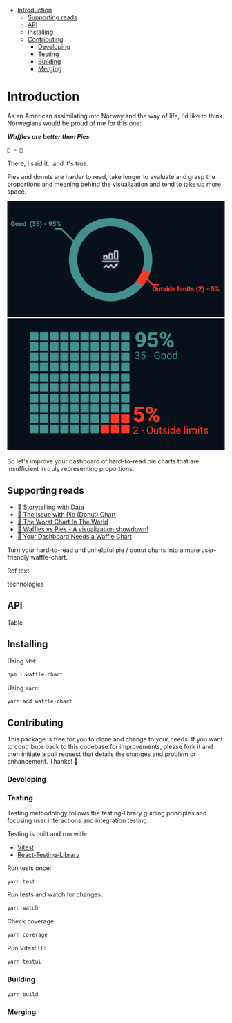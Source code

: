 - [Introduction](#introduction)
  - [Supporting reads](#supporting-reads)
  - [API](#api)
  - [Installing](#installing)
  - [Contributing](#contributing)
    - [Developing](#developing)
    - [Testing](#testing)
    - [Building](#building)
    - [Merging](#merging)

# Introduction

As an American assimilating into Norway and the way of life, I'd like to think Norwegians would be proud of me for this one: 

***Waffles are better than Pies***

```js
🧇 > 🥧
```

There, I said it...and it's true.

Pies and donuts are harder to read, take longer to evaluate and grasp the proportions and meaning behind the visualization and tend to take up more space.

<img src="/public/donut.svg?sanitize=true" alt="donut"/>
<img src="/public/waffle.png?sanitize=true" alt="waffle chart">

So let's improve your dashboard of hard-to-read pie charts that are insufficient in truly representing proportions.


## Supporting reads

- [📄 Storytelling with Data](https://www.storytellingwithdata.com/)
- [📄 The Issue with Pie (Donut) Chart](https://www.data-to-viz.com/caveat/pie.html)
- [📄 The Worst Chart In The World](https://www.businessinsider.com/pie-charts-are-the-worst-2013-6?r=US&IR=T)
- [📄 Waffles vs Pies - A visualization showdown!](https://www.barefootdatascience.com/2017/09/17/waffle-vs-pie-a-visualization-showdown/)
- [📄 Your Dashboard Needs a Waffle Chart](https://aptitive.com/blog/your-dashboard-needs-a-waffle-chart/)

Turn your hard-to-read and unhelpful pie / donut charts into a more user-friendly waffle-chart.

Ref text

technologies

## API

Table

## Installing

Using `NPM`:

```bash
npm i waffle-chart
```

Using `Yarn`:

```bash
yarn add waffle-chart
```

## Contributing

This package is free for you to clone and change to your needs. If you want to contribute back to this codebase for improvements, please fork it and then initiate a pull request that details the changes and problem or enhancement. Thanks! 🍻

### Developing
### Testing

Testing methodology follows the testing-library guiding principles and focusing user interactions and integration testing.

Testing is built and run with:

- [Vitest]()
- [React-Testing-Library]()

Run tests once:

```bash
yarn test
```

Run tests and watch for changes:

```bash
yarn watch
```

Check coverage:

```bash
yarn coverage
```

Run Vitest UI:

```bash
yarn testui
```

### Building

```
yarn build
```

### Merging